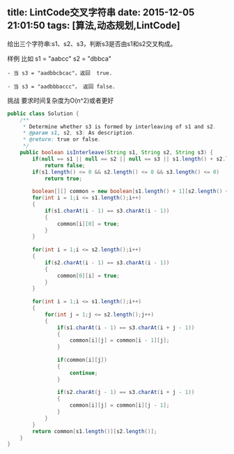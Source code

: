 title: LintCode交叉字符串
date: 2015-12-05 21:01:50
tags: [算法,动态规划,LintCode]
---

给出三个字符串:s1、s2、s3，判断s3是否由s1和s2交叉构成。

样例
比如 s1 = "aabcc" s2 = "dbbca"

    - 当 s3 = "aadbbcbcac"，返回  true.

    - 当 s3 = "aadbbbaccc"， 返回 false.

挑战
要求时间复杂度为O(n^2)或者更好

```java
public class Solution {
    /**
     * Determine whether s3 is formed by interleaving of s1 and s2.
     * @param s1, s2, s3: As description.
     * @return: true or false.
     */
    public boolean isInterleave(String s1, String s2, String s3) {
		if(null == s1 || null == s2 || null == s3 || s1.length() + s2.length() != s3.length())
			return false;
		if(s1.length() <= 0 && s2.length() <= 0 && s3.length() <= 0)
			return true;
		
		boolean[][] common = new boolean[s1.length() + 1][s2.length() + 1];
		for(int i = 1;i <= s1.length();i++)
		{
			if(s1.charAt(i - 1) == s3.charAt(i - 1))
			{
				common[i][0] = true;
			}
		}
		
		for(int i = 1;i <= s2.length();i++)
		{
			if(s2.charAt(i - 1) == s3.charAt(i - 1))
			{
				common[0][i] = true;
			}
		}
		
		for(int i = 1;i <= s1.length();i++)
		{
			for(int j = 1;j <= s2.length();j++)
			{
				if(s1.charAt(i - 1) == s3.charAt(i + j - 1))
				{
					common[i][j] = common[i - 1][j];
				}
				
				if(common[i][j])
				{
					continue;
				}
				
				if(s2.charAt(j - 1) == s3.charAt(i + j - 1))
				{
					common[i][j] = common[i][j - 1];
				}
			}
		}
		return common[s1.length()][s2.length()];
	}
}
```
